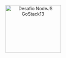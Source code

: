 <p align="center">
  <img src="https://www.canva.com/design/DAEFnxQ-uz4/fKjh36IkwxMsnxgUpUB9UA/view?utm_content=DAEFnxQ-uz4&utm_campaign=designshare&utm_medium=link&utm_source=homepage_design_menu" height="150" width="175" alt="Desafio NodeJS GoStack13" />
</p>